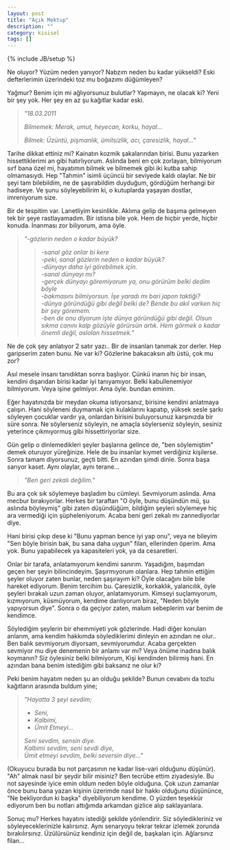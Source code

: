 ```yaml
---
layout: post
title: "Açık Mektup"
description: ""
category: kisisel 
tags: []
---
```

{% include JB/setup %}

  Ne oluyor? Yüzüm neden yanıyor? Nabzım neden bu kadar yükseldi? 
Eski defterlerimin üzerindeki toz mu boğazımı düğümleyen? 
  
  Yağmur? Benim için mi ağlıyorsunuz bulutlar? Yapmayın, ne olacak ki? Yeni bir şey yok.
Her şey en az şu kağıtlar kadar eski.

> _"18.03.2011_
>
>_Bilmemek: Merak, umut, heyecan, korku, hayal..._ 
>
>_Bilmek: Üzüntü, pişmanlık, ümitsizlik, acı, çaresizlik, hayal..."_

  Tarihe dikkat ettiniz mi? Kainatın kozmik şakalarından birisi. Bunu yazarken hissettiklerimi
an gibi hatırlıyorum. Aslında beni en çok zorlayan, bilmiyorum sırf bana özel mi, hayatımın bilmek ve bilmemek
gibi iki kutba sahip olmamasıydı. Hep "Tahmin" isimli üçüncü bir seviyede kaldı olaylar. Ne bir şeyi tam bilebildim, ne de şaşırabildim duyduğum, gördüğüm herhangi bir hadiseye. Ve şunu söyleyebilirim ki, o kutuplarda yaşayan dostlar, imreniyorum size.

  Bir de tespitim var. Lanetliyim kesinlikle. Aklıma gelip de başıma gelmeyen tek bir şeye rastlayamadım. 
Bir istisna bile yok. Hem de hiçbir yerde, hiçbir konuda. İnanması zor biliyorum, ama öyle.


>_"-gözlerin neden o kadar büyük?_   
>>_-sanal göz onlar bi kere_   
>_-peki, sanal gözlerin neden o kadar büyük?_   
>>_-dünyayı daha iyi görebilmek için._   
>_-sanal dünyayı mı?_   
>>_-gerçek dünyayı göremiyorum ya, onu görürüm belki dedim böyle_   
>_-bakmasını bilmiyorsun. İşe yaradı mı bari japon taktiği?_   
>>_-dünya göründüğü gibi değil belki de? Bende bu akıl varken hiç bir şey göremem._   
>_-ben de onu diyorum işte dünya göründüğü gibi değil. Olsun sıkma canını kalp gözüyle görürsün artık._
>_Hem görmek o kadar önemli değil, aslolan hissetmek."_

  Ne de çok şey anlatıyor 2 satır yazı.. Bir de insanları tanımak zor derler. Hep garipserim zaten bunu. 
Ne var ki? Gözlerine bakacaksın altı üstü, çok mu zor?

  Asıl mesele insanı tanıdıktan sonra başlıyor. Çünkü inanın hiç bir insan, kendini dışarıdan birisi kadar iyi
tanıyamıyor. Belki kabullenemiyor bilmiyorum. Veya işine gelmiyor. Ama öyle. bundan eminim. 
  
  Eğer hayatınızda bir meydan okuma istiyorsanız, birisine kendini anlatmaya çalışın. Hani söyleneni duymamak
için kulaklarını kapatıp, yüksek sesle şarkı söyleyen çocuklar vardır ya, onlardan birisini buluyorsunuz
karşınızda bir süre sonra. Ne söylerseniz söyleyin, ne amaçla söylerseniz söyleyin, sesiniz yeterince çıkmıyormuş gibi hissettiriyorlar size.

  Gün gelip o dinlemedikleri şeyler başlarına gelince de, "ben söylemiştim" demek oturuyor yüreğinize. Hele de bu
insanlar kıymet verdiğiniz kişilerse. Sonra tamam diyorsunuz, geçti bitti. En azından şimdi dinle. Sonra başa
sarıyor kaset. Aynı olaylar, aynı terane...

>_"Ben geri zekalı değilim."_  

  Bu ara çok sık söylemeye başladım bu cümleyi. Sevmiyorum aslında. Ama mecbur bırakıyorlar. Herkes bir taraftan
"O öyle, bunu düşündün mü, şu aslında böyleymiş" gibi zaten düşündüğüm, bildiğim şeyleri söylemeye hiç ara vermediği için şüpheleniyorum. Acaba beni geri zekalı mı zannediyorlar diye.

  Hani birisi çıkıp dese ki "Bunu yapman bence iyi yap onu", veya ne bileyim "Sen böyle birisin bak, bu sana daha
uygun" filan, ellerinden öperim. Ama yok. Bunu yapabilecek ya kapasiteleri yok, ya da cesaretleri.

  Onlar bir tarafa, anlatamıyorum kendimi sanırım. Yaşadığım, başımdan geçen her şeyin bilincindeyim. 
Şaşırmıyorum olanlara. Hep tahmin ettiğim şeyler oluyor zaten bunlar, neden şaşırayım ki? 
Öyle olacağını bile bile hareket ediyorum. Benim tercihim bu. Çaresizlik, korkaklık, yalancılık, öyle şeyleri
bırakalı uzun zaman oluyor, anlatamıyorum. Kimseyi suçlamıyorum, kızmıyorum, küsmüyorum, kendime darılıyorum 
biraz, "Neden böyle yapıyorsun diye". Sonra o da geçiyor zaten, malum sebeplerim var benim de kendimce.

  Söylediğim şeylerin bir ehemmiyeti yok gözlerinde. Hadi diğer konuları anlarım, ama kendim hakkımda
söylediklerimi dinleyin en azından ne olur.. Ben balık sevmiyorum diyorsam, sevmiyorumdur. Acaba gerçekten
sevmiyor mu diye denemenin bir anlamı var mı? Veya önüme inadına balık koymanın? Siz öylesiniz belki bilmiyorum,
Kişi kendinden bilirmiş hani. En azından bana benim istediğim gibi baksanız ne olur ki?

  Peki benim hayatım neden şu an olduğu şekilde? Bunun cevabını da tozlu kağıtların arasında buldum yine;

>_"Hayatta 3 şeyi sevdim;_
>+ _Seni,_
>+ _Kalbimi,_
>+ _Ümit Etmeyi..._   
>
>_Seni sevdim, sensin diye._    
>_Kalbimi sevdim, seni sevdi diye,_    
>_Ümit etmeyi sevdim, belki seversin diye..."_    

  (Okuyucu burada bu not parçasının ne kadar lise-vari olduğunu düşünür). 
"Ah" almak nasıl bir şeydir bilir misiniz? Ben tecrübe ettim ziyadesiyle. Bu not sayesinde iyice emin oldum 
neden böyle olduğuna. Çok uzun zamanlar önce bunu bana yazan kişinin üzerimde nasıl bir hakkı olduğunu 
düşününce, "Ne bekliyordun ki başka" diyebiliyorum kendime. O yüzden teşekkür ediyorum ben bu notları attığımda 
arkamdan gizlice alıp saklayanlara.

Sonuç mu? Herkes hayatını istediği şekilde yönlendirir. Siz söyledikleriniz ve söyleyeceklerinizle kalırsınız.
Aynı senaryoyu tekrar tekrar izlemek zorunda bırakılırsınız. Üzülürsünüz kendiniz için değil de, başkaları için.
Ağlarsınız filan...